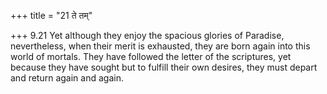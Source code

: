 +++
title = "21 ते तम्"

+++
9.21 Yet although they enjoy the spacious glories of Paradise,
nevertheless, when their merit is exhausted, they are born again into
this world of mortals. They have followed the letter of the scriptures,
yet because they have sought but to fulfill their own desires, they must
depart and return again and again.
